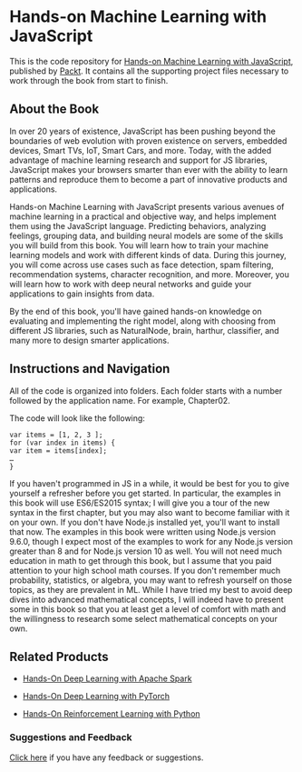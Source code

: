 # Hands-on Machine Learning with JavaScript
This is the code repository for [Hands-on Machine Learning with JavaScript](https://www.packtpub.com/big-data-and-business-intelligence/hands-machine-learning-javascript?utm_source=github&utm_medium=repository&utm_campaign=9781788998246), published by [Packt](https://www.packtpub.com/?utm_source=github). It contains all the supporting project files necessary to work through the book from start to finish.
## About the Book
In over 20 years of existence, JavaScript has been pushing beyond the boundaries of web evolution with proven existence on servers, embedded devices, Smart TVs, IoT, Smart Cars, and more. Today, with the added advantage of machine learning research and support for JS libraries, JavaScript makes your browsers smarter than ever with the ability to learn patterns and reproduce them to become a part of innovative products and applications.

Hands-on Machine Learning with JavaScript presents various avenues of machine learning in a practical and objective way, and helps implement them using the JavaScript language. Predicting behaviors, analyzing feelings, grouping data, and building neural models are some of the skills you will build from this book. You will learn how to train your machine learning models and work with different kinds of data. During this journey, you will come across use cases such as face detection, spam filtering, recommendation systems, character recognition, and more. Moreover, you will learn how to work with deep neural networks and guide your applications to gain insights from data.

By the end of this book, you'll have gained hands-on knowledge on evaluating and implementing the right model, along with choosing from different JS libraries, such as NaturalNode, brain, harthur, classifier, and many more to design smarter applications.

## Instructions and Navigation
All of the code is organized into folders. Each folder starts with a number followed by the application name. For example, Chapter02.



The code will look like the following:
```
var items = [1, 2, 3 ];
for (var index in items) {
var item = items[index];
…
}
```

If you haven't programmed in JS in a while, it would be best for you to give yourself a refresher before you get started. In particular, the examples in this book will use ES6/ES2015 syntax; I will give you a tour of the new syntax in the first chapter, but you may also want to become familiar with it on your own. 
If you don't have Node.js installed yet, you'll want to install that now. The examples in this book were written using Node.js version 9.6.0, though I expect most of the examples to work for any Node.js version greater than 8 and for Node.js version 10 as well.
You will not need much education in math to get through this book, but I assume that you paid attention to your high school math courses. If you don't remember much probability, statistics, or algebra, you may want to refresh yourself on those topics, as they are prevalent in ML. 
While I have tried my best to avoid deep dives into advanced mathematical concepts, I will indeed have to present some in this book so that you at least get a level of comfort with math and the willingness to research some select mathematical concepts on your own.

## Related Products
* [Hands-On Deep Learning with Apache Spark](https://www.packtpub.com/big-data-and-business-intelligence/hands-deep-learning-apache-spark?utm_source=github&utm_medium=repository&utm_campaign=9781788994613)

* [Hands-On Deep Learning with PyTorch](https://www.packtpub.com/big-data-and-business-intelligence/hands-deep-learning-pytorch?utm_source=github&utm_medium=repository&utm_campaign=9781788834131)

* [Hands-On Reinforcement Learning with Python](https://www.packtpub.com/big-data-and-business-intelligence/hands-reinforcement-learning-python?utm_source=github&utm_medium=repository&utm_campaign=9781788836524)

### Suggestions and Feedback
[Click here](https://docs.google.com/forms/d/e/1FAIpQLSe5qwunkGf6PUvzPirPDtuy1Du5Rlzew23UBp2S-P3wB-GcwQ/viewform) if you have any feedback or suggestions.
